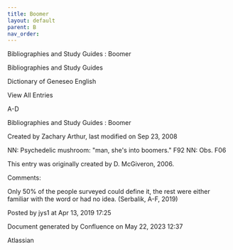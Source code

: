 ```yaml
---
title: Boomer
layout: default
parent: B
nav_order:
---
```


Bibliographies and Study Guides : Boomer

Bibliographies and Study Guides

Dictionary of Geneseo English

View All Entries

A-D

Bibliographies and Study Guides : Boomer

Created by  Zachary Arthur, last modified on Sep 23, 2008

NN: Psychedelic mushroom: &quot;man, she's into boomers.&quot; F92 NN: Obs. F06 

This entry was originally created by D. McGiveron, 2006.

Comments:

Only 50% of the people surveyed could define it, the rest were either familiar with the word or had no idea. (Serbalik, A-F, 2019)

Posted by jys1 at Apr 13, 2019 17:25

Document generated by Confluence on May 22, 2023 12:37

Atlassian
